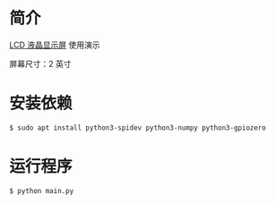 # 简介

[LCD 液晶显示屏](https://item.taobao.com/item.htm?_u=p2pfas9b6010&id=607500389198&spm=a1z09.2.0.0.7d562e8dHmSdlj&skuId=5222086214082) 使用演示

屏幕尺寸：2 英寸

# 安装依赖

```bash
$ sudo apt install python3-spidev python3-numpy python3-gpiozero
```

# 运行程序

```bash
$ python main.py
```
